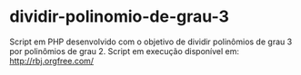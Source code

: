 # dividir-polinomio-de-grau-3
Script em PHP desenvolvido com o objetivo de dividir polinômios de grau 3 por polinômios de grau 2.
Script em execução disponível em: http://rbj.orgfree.com/

